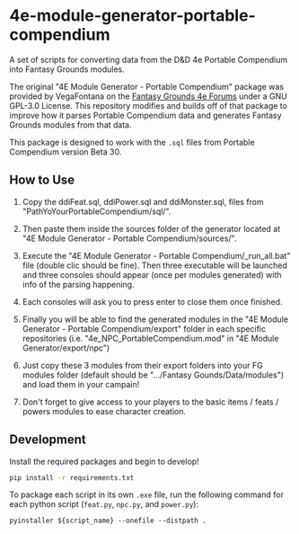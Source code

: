 # 4e-module-generator-portable-compendium
A set of scripts for converting data from the D&amp;D 4e Portable Compendium into Fantasy Grounds modules.

The original "4E Module Generator - Portable Compendium" package was provided by VegaFontana on the [Fantasy Grounds 4e Forums](https://www.fantasygrounds.com/forums/showthread.php?60524-4E-Module-Generator-Portable-compendium-gt-Fantasy-Grounds) under a GNU GPL-3.0 License.  This repository modifies and builds off of that package to improve how it parses Portable Compendium data and generates Fantasy Grounds modules from that data.

This package is designed to work with the `.sql` files from Portable Compendium version Beta 30.

## How to Use
1. Copy the ddiFeat.sql, ddiPower.sql and ddiMonster.sql, files from "PathYoYourPortableCompendium/sql/".

2. Then paste them inside the sources folder of the generator located at "4E Module Generator - Portable Compendium/sources/".

3. Execute the "4E Module Generator - Portable Compendium/_run_all.bat" file (double clic should be fine).
   Then three executable will be launched and three consoles should appear (once per modules generated) with info of the parsing happening.

4. Each consoles will ask you to press enter to close them once finished.

5. Finally you will be able to find the generated modules in the "4E Module Generator - Portable Compendium/export" folder in each specific repositories
   (i.e. "4e_NPC_PortableCompendium.mod" in "4E Module Generator/export/npc")

6. Just copy these 3 modules from their export folders into your FG modules folder (default should be ".../Fantasy Gounds/Data/modules") and load them in your campain!

7. Don't forget to give access to your players to the basic items / feats / powers modules to ease character creation.

## Development
Install the required packages and begin to develop!
```bash
pip install -r requirements.txt
```

To package each script in its own `.exe` file, run the following command for each python script (`feat.py`, `npc.py`, and `power.py`):
```
pyinstaller ${script_name} --onefile --distpath .
```
